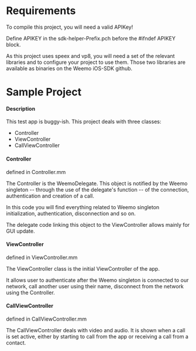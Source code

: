 # Requirements

To compile this project, you will need a valid APIKey!

Define APIKEY in the sdk-helper-Prefix.pch before the #ifndef APIKEY block.

As this project uses speex and vp8, you will need a set of the relevant libraries and to configure your project to use them. Those two libraries are available as binaries on the Weemo iOS-SDK github.


# Sample Project

#### Description

This test app is buggy-ish.  This project deals with three classes:

* Controller
* ViewController
* CallViewController


#### Controller
defined in Controller.mm

The Controller is the WeemoDelegate.  This object is notified by the Weemo singleton -- through the use of the delegate's function -- of the connection, authentication and creation of a call.

In this code you will find everything related to Weemo singleton initialization, authentication, disconnection and so on.

The delegate code linking this object to the ViewController allows mainly for GUI update.

#### ViewController
defined in ViewController.mm

The ViewController class is the initial ViewController of the app.

It allows user to authenticate after the Weemo singleton is connected to our network, call another user using their name, disconnect from the network using the Controller.

#### CallViewController
defined in CallViewController.mm

The CallViewController deals with video and audio. It is shown when a call is set active, either by starting to call from the app or receiving a call from a contact.

